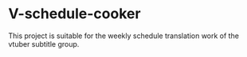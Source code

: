 # V-schedule-cooker
This project is suitable for the weekly schedule translation work of the vtuber subtitle group.
